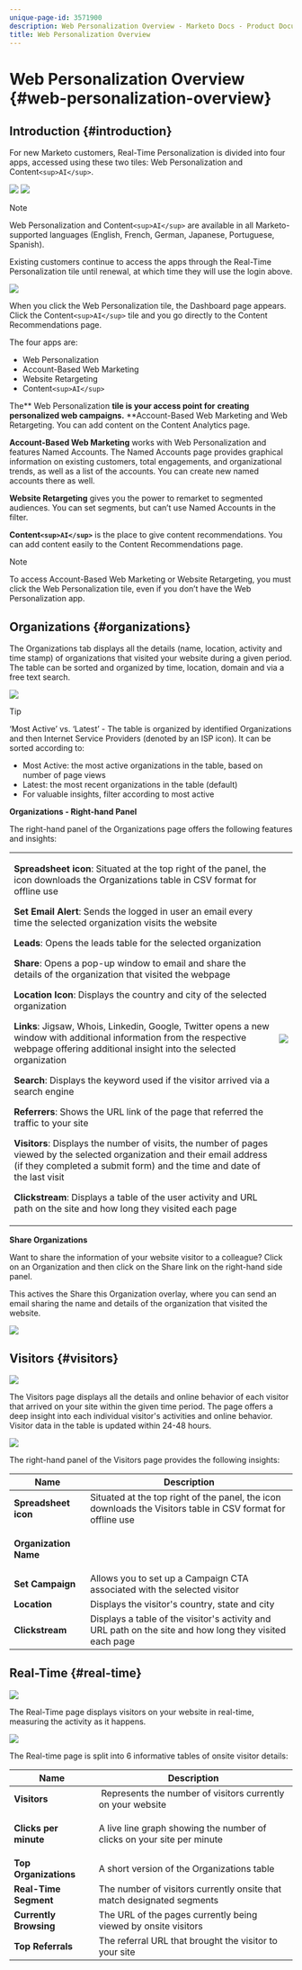 ```yaml
---
unique-page-id: 3571900
description: Web Personalization Overview - Marketo Docs - Product Documentation
title: Web Personalization Overview
---
```


# Web Personalization Overview {#web-personalization-overview}

## Introduction {#introduction}

For new Marketo customers, Real-Time Personalization is divided into four apps, accessed using these two tiles: Web Personalization and Content`<sup>AI</sup>`.

![](assets/pasted-image-at-2016-03-23-02-45-pm.png) ![](assets/mlm-homepage-content-ai-281-29.png)

>[!NOTE]
>
>Web Personalization and Content`<sup>AI</sup>` are available in all Marketo-supported languages (English, French, German, Japanese, Portuguese, Spanish).

Existing customers continue to access the apps through the Real-Time Personalization tile until renewal, at which time they will use the login above.

![](assets/image2016-2-9-8-3a52-3a32.png)

When you click the Web Personalization tile, the Dashboard page appears. Click the Content`<sup>AI</sup>` tile and you go directly to the Content Recommendations page.

The four apps are:

* Web Personalization
* Account-Based Web Marketing
* Website Retargeting
* Content`<sup>AI</sup>`

The** Web Personalization **tile is your access point for** **creating personalized web campaigns.** **Account-Based Web Marketing and Web Retargeting. You can add content on the Content Analytics page.

**Account-Based Web Marketing** works with Web Personalization and features Named Accounts. The Named Accounts page provides graphical information on existing customers, total engagements, and organizational trends, as well as a list of the accounts. You can create new named accounts there as well.

**Website Retargeting** gives you the power to remarket to segmented audiences. You can set segments, but can’t use Named Accounts in the filter.

**Content`<sup>AI</sup>`** is the place to give content recommendations. You can add content easily to the Content Recommendations page.

>[!NOTE]
>
>To access Account-Based Web Marketing or Website Retargeting, you must click the Web Personalization tile, even if you don’t have the Web Personalization app.

## Organizations {#organizations}

The Organizations tab displays all the details (name, location, activity and time stamp) of organizations that visited your website during a given period. The table can be sorted and organized by time, location, domain and via a free text search.

![](assets/image2014-11-10-19-3a23-3a18.png)

>[!TIP]
>
>‘Most Active’ vs. ‘Latest’ - The table is organized by identified Organizations and then Internet Service Providers (denoted by an ISP icon). It can be sorted according to:
>
>* Most Active: the most active organizations in the table, based on number of page views
>* Latest: the most recent organizations in the table (default)
>* For valuable insights, filter according to most active
>

**Organizations - Right-hand Panel**

The right-hand panel of the Organizations page offers the following features and insights:

<table> 
 <tbody> 
  <tr> 
   <td><p><strong>Spreadsheet icon</strong>: Situated at the top right of the panel, the icon downloads the Organizations table in CSV format for offline use</p><p><strong>Set Email Alert</strong>: Sends the logged in user an email every time the selected organization visits the website</p><p><strong>Leads</strong>: Opens the leads table for the selected organization</p><p><strong>Share</strong>: Opens a pop-up window to email and share the details of the organization that visited the webpage</p><p><strong>Location Icon</strong>: Displays the country and city of the selected organization</p><p><strong>Links</strong>: Jigsaw, Whois, Linkedin, Google, Twitter opens a new window with additional information from the respective webpage offering additional insight into the selected organization</p><p><strong>Search</strong>: Displays the keyword used if the visitor arrived via a search engine</p><p><strong>Referrers</strong>: Shows the URL link of the page that referred the traffic to your site</p><p><strong>Visitors</strong>: Displays the number of visits, the number of pages viewed by the selected organization and their email address (if they completed a submit form) and the time and date of the last visit</p><p><strong>Clickstream</strong>: Displays a table of the user activity and URL path on the site and how long they visited each page</p></td> 
   <td><img src="assets/image2014-11-10-19-3a22-3a47.png" data-linked-resource-id="5046291" data-linked-resource-type="attachment" data-base-url="https://docs.marketo.com" data-linked-resource-container-id="3571900"></td> 
  </tr> 
 </tbody> 
</table>

**Share Organizations**

Want to share the information of your website visitor to a colleague? Click on an Organization and then click on the Share link on the right-hand side panel.

This actives the Share this Organization overlay, where you can send an email sharing the name and details of the organization that visited the website.

![](assets/image2014-11-10-19-3a25-3a42.png)

## Visitors {#visitors}

![](assets/wp-vis.jpg)

The Visitors page displays all the details and online behavior of each visitor that arrived on your site within the given time period. The page offers a deep insight into each individual visitor's activities and online behavior. Visitor data in the table is updated within 24-48 hours.

![](assets/image2014-11-10-19-3a45-3a49.png)

The right-hand panel of the Visitors page provides the following insights:

<table> 
 <thead> 
  <tr> 
   <th colspan="1" rowspan="1">Name</th> 
   <th colspan="1" rowspan="1">Description</th> 
  </tr> 
 </thead> 
 <tbody> 
  <tr> 
   <td colspan="1" rowspan="1"><strong>Spreadsheet icon</strong></td> 
   <td colspan="1" rowspan="1">Situated at the top right of the panel, the icon downloads the Visitors table in CSV format for offline use</td> 
  </tr> 
  <tr> 
   <td colspan="1" rowspan="1"><p><strong>Organization Name</strong></p></td> 
   <td colspan="1" rowspan="1"> </td> 
  </tr> 
  <tr> 
   <td colspan="1" rowspan="1"><strong>Set Campaign</strong></td> 
   <td colspan="1" rowspan="1">Allows you to set up a Campaign CTA associated with the selected visitor</td> 
  </tr> 
  <tr> 
   <td colspan="1"><strong>Location</strong></td> 
   <td colspan="1">Displays the visitor's country, state and city</td> 
  </tr> 
  <tr> 
   <td colspan="1" rowspan="1"><strong>Clickstream</strong></td> 
   <td colspan="1" rowspan="1">Displays a table of the visitor's activity and URL path on the site and how long they visited each page</td> 
  </tr> 
 </tbody> 
</table>

## Real-Time {#real-time}

![](assets/wp-real.jpg)

The Real-Time page displays visitors on your website in real-time, measuring the activity as it happens.&nbsp;

![](assets/image2014-11-10-19-3a49-3a55.png)

The Real-time page is split into 6 informative tables of onsite visitor details:

<table> 
 <thead> 
  <tr> 
   <th colspan="1" rowspan="1">Name</th> 
   <th colspan="1" rowspan="1">Description</th> 
  </tr> 
 </thead> 
 <tbody> 
  <tr> 
   <td colspan="1" rowspan="1"><strong>Visitors</strong></td> 
   <td colspan="1" rowspan="1">&nbsp;Represents the number of visitors currently on your website</td> 
  </tr> 
  <tr> 
   <td colspan="1" rowspan="1"><p><strong>Clicks per minute</strong></p></td> 
   <td colspan="1" rowspan="1"> A live line graph showing the number of clicks on your site per minute</td> 
  </tr> 
  <tr> 
   <td colspan="1" rowspan="1"><strong>Top Organizations</strong></td> 
   <td colspan="1" rowspan="1">A short version of the Organizations table</td> 
  </tr> 
  <tr> 
   <td colspan="1"><strong>Real-Time Segment</strong></td> 
   <td colspan="1">The number of visitors currently onsite that match designated segments</td> 
  </tr> 
  <tr> 
   <td colspan="1"><strong>Currently Browsing</strong></td> 
   <td colspan="1">The URL of the pages currently being viewed by onsite visitors</td> 
  </tr> 
  <tr> 
   <td colspan="1" rowspan="1"><strong>Top Referrals</strong></td> 
   <td colspan="1" rowspan="1">The referral URL that brought the visitor to your site</td> 
  </tr> 
 </tbody> 
</table>

